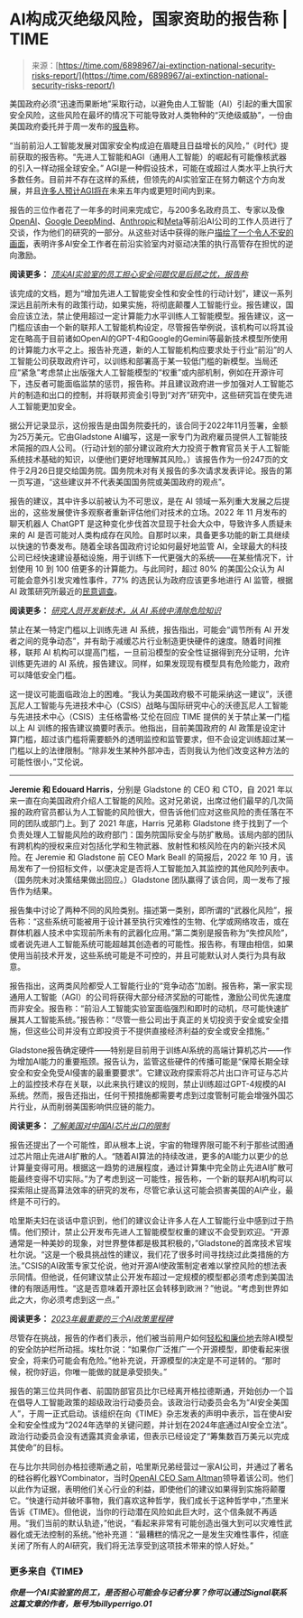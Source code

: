 <!--yml

category: 未分类

date: 2024-05-27 14:49:27

-->

# AI构成灭绝级风险，国家资助的报告称 | TIME

> 来源：[https://time.com/6898967/ai-extinction-national-security-risks-report/](https://time.com/6898967/ai-extinction-national-security-risks-report/)

美国政府必须“迅速而果断地”采取行动，以避免由人工智能（AI）引起的重大国家安全风险，这些风险在最坏的情况下可能导致对人类物种的“灭绝级威胁”，一份由美国政府委托并于周一发布的[报告](https://www.gladstone.ai/action-plan)称。

“当前前沿人工智能发展对国家安全构成迫在眉睫且日益增长的风险，”《时代》提前获取的报告称。“先进人工智能和AGI（通用人工智能）的崛起有可能像核武器的引入一样动摇全球安全。” AGI是一种假设技术，可能在或超过人类水平上执行大多数任务。目前并不存在这样的系统，但领先的AI实验室正在努力朝这个方向发展，并且[许多人预计AGI将在](https://time.com/6556168/when-ai-outsmart-humans/)未来五年内或更短时间内到来。

报告的三位作者花了一年多的时间来完成它，与200多名政府员工、专家以及像[OpenAI](https://time.com/6684266/openai-democracy-artificial-intelligence/)、[Google DeepMind](https://time.com/6343450/gemini-google-deepmind-ai/)、[Anthropic](https://time.com/collection/time100-ai/6309047/daniela-and-dario-amodei/)和[Meta](https://time.com/6694432/yann-lecun-meta-ai-interview/)等前沿AI公司的工作人员进行了交谈，作为他们的研究的一部分。从这些对话中获得的账户[描绘了一个令人不安的画面](https://time.com/6898961/ai-labs-safety-concerns-report/)，表明许多AI安全工作者在前沿实验室内对驱动决策的执行高管存在担忧的逆向激励。

**阅读更多：** *[顶尖AI实验室的员工担心安全问题仅是后顾之忧，报告称](https://time.com/6898961/ai-labs-safety-concerns-report)*

该完成的文档，题为“增加先进人工智能安全性和安全性的行动计划”，建议一系列深远且前所未有的政策行动，如果实施，将彻底颠覆人工智能行业。报告建议，国会应该立法，禁止使用超过一定计算能力水平训练人工智能模型。报告建议，这一门槛应该由一个新的联邦人工智能机构设定，尽管报告举例说，该机构可以将其设定在略高于目前诸如OpenAI的GPT-4和Google的Gemini等最新技术模型所使用的计算能力水平之上。报告补充道，新的人工智能机构应要求处于行业“前沿”的人工智能公司获取政府许可，以训练和部署高于某一较低门槛的新模型。当局还应“紧急”考虑禁止出版强大人工智能模型的“权重”或内部机制，例如在开源许可下，违反者可能面临监禁的惩罚，报告称。并且建议政府进一步加强对人工智能芯片的制造和出口的控制，并将联邦资金引导到“对齐”研究中，这些研究旨在使先进人工智能更加安全。

据公开记录显示，这份报告是由国务院委托的，该合同于2022年11月签署，金额为25万美元。它由Gladstone AI编写，这是一家专门为政府雇员提供人工智能技术简报的四人公司。（行动计划的部分建议政府大力投资于教育官员关于人工智能系统技术基础的知识，以便他们更好地理解其风险。）该报告作为一份247页的文件于2月26日提交给国务院。国务院未对有关报告的多次请求发表评论。报告的第一页写道，“这些建议并不代表美国国务院或美国政府的观点”。

报告的建议，其中许多以前被认为不可思议，是在 AI 领域一系列重大发展之后提出的，这些发展使许多观察者重新评估他们对技术的立场。2022 年 11 月发布的聊天机器人 ChatGPT 是这种变化步伐首次显现于社会大众中，导致许多人质疑未来的 AI 是否可能对人类构成存在风险。自那时以来，具备更多功能的新工具继续以快速的节奏发布。随着全球各国政府讨论如何最好地监管 AI，全球最大的科技公司已经快速建设基础设施，用于训练下一代更强大的系统——在某些情况下，计划使用 10 到 100 倍更多的计算能力。与此同时，超过 80% 的美国公众认为 AI 可能会意外引发灾难性事件，77% 的选民认为政府应该更多地进行 AI 监管，根据 AI 政策研究所最近的[民意调查](https://theaipi.org/)。

**阅读更多：** *[研究人员开发新技术，从 AI 系统中清除危险知识](https://time.com/6878893/ai-artificial-intelligence-dangerous-knowledge/)*

禁止在某一特定门槛以上训练先进 AI 系统，报告指出，可能会“调节所有 AI 开发者之间的竞争动态”，并有助于减缓芯片行业制造更快硬件的速度。随着时间推移，联邦 AI 机构可以提高门槛，一旦前沿模型的安全性证据得到充分证明，允许训练更先进的 AI 系统，报告建议。同样，如果发现现有模型具有危险能力，政府可以降低安全门槛。

这一提议可能面临政治上的困难。“我认为美国政府极不可能采纳这一建议”，沃德瓦尼人工智能与先进技术中心（CSIS）战略与国际研究中心的沃德瓦尼人工智能与先进技术中心（CSIS）主任格雷格·艾伦在回应 TIME 提供的关于禁止某一门槛以上 AI 训练的报告建议摘要时表示。他指出，目前美国政府的 AI 政策是设定计算门槛，超过该门槛将需要额外的透明监控和监管要求，但不会设定训练超过某一门槛以上的法律限制。“除非发生某种外部冲击，否则我认为他们改变这种方法的可能性很小，”艾伦说。

* * *

**Jeremie 和 Edouard Harris**，分别是 Gladstone 的 CEO 和 CTO，自 2021 年以来一直在向美国政府介绍人工智能的风险。这对兄弟说，出席过他们最早的几次简报的政府官员都认为人工智能的风险很大，但告诉他们应对这些风险的责任落在不同的团队或部门上。到了 2021 年底，Harris 兄弟称 Gladstone 终于找到了一个负责处理人工智能风险的政府部门：国务院国际安全与防扩散局。该局内部的团队有跨机构的授权来应对包括化学和生物武器、放射性和核风险在内的新兴技术风险。在 Jeremie 和 Gladstone 前 CEO Mark Beall 的简报后，2022 年 10 月，该局发布了一份招标文件，以便决定是否将人工智能加入其监控的其他风险列表中。（国务院未对决策结果做出回应。）Gladstone 团队赢得了该合同，周一发布了报告作为结果。

报告集中讨论了两种不同的风险类别。描述第一类别，即所谓的“武器化风险”，报告称：“这些系统可能被用于设计甚至执行灾难性的生物、化学或网络攻击，或在群体机器人技术中实现前所未有的武器化应用。”第二类别是报告称为“失控风险”，或者说先进人工智能系统可能超越其创造者的可能性。报告称，有理由相信，如果使用当前技术开发，这些系统可能是不可控的，并且可能默认对人类行为具有敌意。

报告指出，这两类风险都受人工智能行业的“竞争动态”加剧。报告称，第一家实现通用人工智能（AGI）的公司将获得大部分经济奖励的可能性，激励公司优先速度而非安全。报告称：“前沿人工智能实验室面临强烈和即时的动机，尽可能快速扩展其人工智能系统。”报告称：“尽管一些公司出于真正的关切投资于安全或安全措施，但这些公司并没有立即投资于不提供直接经济利益的安全或安全措施。”

Gladstone报告确定硬件——特别是目前用于训练AI系统的高端计算机芯片——作为增加AI能力的重要瓶颈。报告认为，监管这些硬件的传播可能是“保障长期全球安全和安全免受AI侵害的最重要要求”。它建议政府探索将芯片出口许可证与芯片上的监控技术存在关联，以此来执行建议的规则，禁止训练超过GPT-4规模的AI系统。然而，报告还指出，任何干预措施都需要考虑到过度管制可能会增强外国芯片行业，从而削弱美国影响供应链的能力。

**阅读更多：** [*了解美国对中国AI芯片出口的限制*](https://time.com/6324619/us-biden-ai-chips-china/)

报告还提出了一个可能性，即从根本上说，宇宙的物理界限可能不利于那些试图通过芯片阻止先进AI扩散的人。“随着AI算法的持续改进，更多的AI能力以更少的总计算量变得可用。根据这一趋势的进展程度，通过计算集中完全防止先进AI扩散可能最终变得不切实际。”为了考虑到这一可能性，报告称，一个新的联邦AI机构可以探索阻止提高算法效率的研究的发布，尽管它承认这可能会损害美国的AI产业，最终是不可行的。

哈里斯夫妇在谈话中意识到，他们的建议会让许多人在人工智能行业中感到过于热情。他们预计，禁止公开发布先进人工智能模型权重的建议不会受到欢迎。“开源通常是一种美妙的现象，对世界整体都是极其积极的，”Gladstone的首席技术官埃杜尔说。“这是一个极具挑战性的建议，我们花了很多时间寻找绕过此类措施的方法。”CSIS的AI政策专家艾伦说，他对开源AI使政策制定者难以掌控风险的想法表示同情。但他说，任何建议禁止公开发布超过一定规模的模型都必须考虑到美国法律的有限适用性。“这是否意味着开源社区会转移到欧洲？”他说。“考虑到世界如此之大，你必须考虑到这一点。”

**阅读更多：** [*2023年最重要的三个AI政策里程碑*](https://time.com/6513046/ai-policy-developments-2023/)

尽管存在挑战，报告的作者们表示，他们被当前用户如何[轻松和廉价地](https://arxiv.org/abs/2310.20624)去除AI模型的安全防护栏所动摇。埃杜尔说：“如果你广泛推广一个开源模型，即使看起来很安全，将来仍可能会有危险。”他补充说，开源模型的决定是不可逆转的。“那时候，祝你好运，你唯一能做的就是承受损失。”

报告的第三位共同作者、前国防部官员比尔已经离开格拉德斯通，开始创办一个旨在倡导人工智能政策的超级政治行动委员会。该政治行动委员会名为“AI安全美国人”，于周一正式启动。该组织在向《TIME》杂志发表的声明中表示，旨在使AI安全和安全性成为“2024年选举的关键问题，并计划在2024年底通过AI安全立法”。政治行动委员会没有透露其资金承诺，但表示已经设定了“筹集数百万美元以完成其使命”的目标。

在与比尔共同创办格拉德斯通之前，哈里斯兄弟经营过一家AI公司，并通过了著名的硅谷孵化器YCombinator，当时[OpenAI CEO Sam Altman](https://time.com/6342827/ceo-of-the-year-2023-sam-altman/)领导着该公司。他们以此作为证据，表明他们关心行业的利益，即使他们的建议如果得到实施将颠覆它。“快速行动并破坏事物，我们喜欢这种哲学，我们成长于这种哲学中，”杰里米告诉《TIME》。但他说，当你的行动潜在风险如此巨大时，这个信条就不再适用。“我们当前的默认轨迹，”他说，“看起来非常有可能创造出强大到可以灾难性武器化或无法控制的系统。”他补充道：“最糟糕的情况之一是发生灾难性事件，彻底关闭了所有人的AI研究，我们将无法享受到这项技术带来的惊人好处。”

### 更多来自《TIME》

***你是一个AI实验室的员工，是否担心可能会与记者分享？你可以通过Signal联系这篇文章的作者，账号为billyperrigo.01***
